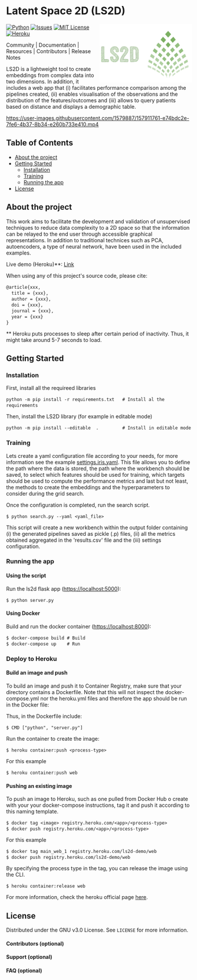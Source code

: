 # Latent Space 2D (LS2D)


<img src="docs/logos/logo-ls2d-v1.png" align="right" width="250">

<!-- ----------------------- -->
<!--     PROJECT SHIELDS     -->
<!-- ----------------------- -->
<!--
[![Build][build-shield]][none-url]
[![Coverage][coverage-shield]][none-url]
[![Documentation][documentation-shield]][none-url]
[![Website][website-shield]][none-url]
-->
[![Python][python-shield]][none-url]
[![Issues][issues-shield]][none-url]
[![MIT License][license-shield]][none-url]
[![Heroku][heroku-demo-v2]][ls2d-heroku-demo]

<!--
[![Contributors][contributors-shield]][none-url]
[![Forks][forks-shield]][none-url]
[![Stargazers][stars-shield]][none-url]
[![MIT License][license-shield]][none-url]
-->

Community | Documentation | Resources | Contributors | Release Notes

LS2D is a lightweight tool to create embeddings from complex data into two
dimensions. In addition, it includes a web app that (i) facilitates performance 
comparison among the pipelines created, (ii) enables visualisation of the
observations and the distribution of the features/outcomes and (iii) allows
to query patients based on distance and displays a demographic table. 

<!-- Demonstration video -->
https://user-images.githubusercontent.com/1579887/157911761-e74bdc2e-7fe6-4b37-8b34-e260b733e410.mp4

<!-- > Subtitle or Short Description Goes Here -->

<!-- > ideally one sentence -->

<!-- > include terms/tags that can be searched -->

<!-- ----------------------- -->
<!--    TABLE OF CONTENTS    -->
<!-- ----------------------- -->
## Table of Contents

* [About the project](#about-the-project)
* [Getting Started](#getting-started)
  * [Installation](#installation)
  * [Training](#training)
  * [Running the app](#running-the-app)
* [License](#license)


<!--* [Contributing](#contributing)-->
<!--* [Versioning](#versioning)-->
<!--* [Sponsors](#sponsors)-->
<!--* [Authors](#authors)-->
<!--* [Acknowledgements](#acknowledgements)-->

<!-- ----------------------- -->
<!--    ABOUT THE PROJECT    -->
<!-- ----------------------- -->
## About the project

This work aims to facilitate the development and validation of unsupervised techniques to
reduce data complexity to a 2D space so that the information can be relayed to the end user 
through accessible graphical representations. In addition to traditional technices such as 
PCA, autoencoders, a type of neural network, have been used in the included examples.

Live demo (Heroku)**: <a href="http://ls2d-demo.herokuapp.com/" target="_blank"> Link</a>

When using any of this project's source code, please cite:

```console
@article{xxx,
  title = {xxx},
  author = {xxx},
  doi = {xxx},
  journal = {xxx},
  year = {xxx}
}
```

** Heroku puts processes to sleep after certain period of inactivity. Thus, it might take around 
5-7 seconds to load.

<!-- ----------------------- -->
<!--     GETTING STARTED     -->
<!-- ----------------------- -->
## Getting Started

### Installation

First, install all the requireed libraries

```console
python -m pip install -r requirements.txt   # Install al the requirements
```

Then, install the LS2D library (for example in editable mode)

```console
python -m pip install --editable  .         # Install in editable mode
```

### Training

Lets create a yaml configuration file according to your needs, for more
information see the example [settings.iris.yaml](ls2d-settings-file). 
This file allows you to define the path where the data is stored, the path 
where the workbench should be saved, to select which features should be used 
for training, which targets should be used to compute the performance metrics 
and last but not least, the methods to create the embeddings and the 
hyperparameters to consider  during the grid search. 

Once the configuration is completed, run the search script.

```console
$ python search.py --yaml <yaml_file>
```
  
This script will create a new workbench within the output folder containing 
(i) the generated pipelines saved as pickle (.p) files, (ii) all the metrics 
obtained aggregated in the 'results.csv' file and the (iii) settings 
configuration.

### Running the app

#### Using the script

Run the ls2d flask app 
([https://localhost:5000](https://localhost:5000)):

```console
$ python server.py
```

#### Using Docker

Build and run the docker container
([https://localhost:8000](https://localhost:8000)):

```console
$ docker-compose build # Build
$ docker-compose up    # Run
```

### Deploy to Heroku


#### Build an image and push

To build an image and push it to Container Registry, make sure that your directory 
contains a Dockerfile. Note that this will not inspect the docker-compose.yml nor 
the heroku.yml files and therefore the app should be run in the Docker file:
 
Thus, in the Dockerfile include:
 
```console
$ CMD ["python", "server.py"]
```
 
Run the container to create the image:

```console
$ heroku container:push <process-type> 
```

For this example

```console
$ heroku container:push web 
```

#### Pushing an existing image

To push an image to Heroku, such as one pulled from Docker Hub o create with your 
your docker-compose instructions, tag it and push it according to this naming 
template.

```console
$ docker tag <image> registry.heroku.com/<app>/<process-type>
$ docker push registry.heroku.com/<app>/<process-type>
```

For this example

```console
$ docker tag main_web_1 registry.heroku.com/ls2d-demo/web
$ docker push registry.heroku.com/ls2d-demo/web
```

By specifying the process type in the tag, you can release the image using the CLI. 

```console
$ heroku container:release web
```

For more information, check the heroku official page 
[here](https://devcenter.heroku.com/categories/deploying-with-docker).

<!-- ----------------------- -->
<!--         LICENSE         -->
<!-- ----------------------- -->
## License

Distributed under the GNU v3.0 License. See `LICENSE` for more information.

<!-- ----------------------- -->
<!-- MARKDOWN LINKS & IMAGES -->
<!-- ----------------------- -->
<!-- https://www.markdownguide.org/basic-syntax/#reference-style-links -->
[contributors-shield]: https://img.shields.io/badge/contributors-1-yellow.svg
[forks-shield]: https://img.shields.io/badge/forks-0-blue.svg
[stars-shield]: https://img.shields.io/badge/stars-0-blue.svg
[issues-shield]: https://img.shields.io/badge/issues-3_open-yellow.svg
[license-shield]: https://img.shields.io/badge/license-GNUv0.3-orange.svg
[linkedin-shield]: https://img.shields.io/badge/-LinkedIn-black.svg?style=flat-square&logo=linkedin&colorB=555
[product-screenshot]: images/screenshot.png

[heroku-demo]: https://img.shields.io/badge/heroku%20demo-purple.svg
[heroku-demo-v2]: https://img.shields.io/badge/heroku-live%20demo-purple.svg

[build-shield]: https://img.shields.io/badge/build-none-yellow.svg
[coverage-shield]: https://img.shields.io/badge/coverage-none-yellow.svg
[documentation-shield]: https://img.shields.io/badge/docs-none-yellow.svg
[website-shield]: https://img.shields.io/badge/website-none-yellow.svg
[python-shield]: https://img.shields.io/badge/python-3.6|3.7|3.8-blue.svg
[pypi-package]: https://img.shields.io/badge/pypi_package-0.0.1-yellow.svg

[dependency-shield]: http://img.shields.io/gemnasium/badges/badgerbadgerbadger.svg?style=flat-square
[coverage-shield]: http://img.shields.io/coveralls/badges/badgerbadgerbadger.svg?style=flat-square
[codeclimate-shield]: http://img.shields.io/codeclimate/github/badges/badgerbadgerbadger.svg?style=flat-square
[githubissues-shield]: http://githubbadges.herokuapp.com/badges/badgerbadgerbadger/issues.svg?style=flat-square
[pullrequests-shield]: http://githubbadges.herokuapp.com/badges/badgerbadgerbadger/pulls.svg?style=flat-square
[gemversion-shield]: http://img.shields.io/gem/v/badgerbadgerbadger.svg?style=flat-square
[license-shield]: http://img.shields.io/:license-mit-blue.svg?style=flat-square
[badges-shield]: http://img.shields.io/:badges-9/9-ff6799.svg?

[none-url]: https://www.imperial.ac.uk/bio-inspired-technology/research/infection-technology/epic-impoc/

[ls2d-settings-file]: https://github.com/bahp/ls2d/blob/main/datasets/iris/settings.iris.yaml
[ls2d-heroku-demo]: http://ls2d-demo.herokuapp.com/

#### Contributors (optional)
#### Support (optional)
#### FAQ (optional)

